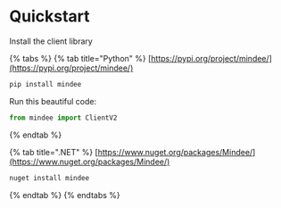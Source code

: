 # Quickstart

Install the client library

{% tabs %}
{% tab title="Python" %}
[https://pypi.org/project/mindee/](https://pypi.org/project/mindee/)

```sh
pip install mindee
```

Run this beautiful code:

```python
from mindee import ClientV2
```
{% endtab %}

{% tab title=".NET" %}
[https://www.nuget.org/packages/Mindee/](https://www.nuget.org/packages/Mindee/)

```sh
nuget install mindee
```
{% endtab %}
{% endtabs %}
